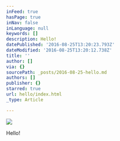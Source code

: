 ```yaml
---
inFeed: true
hasPage: true
inNav: false
inLanguage: null
keywords: []
description: Hello!
datePublished: '2016-08-25T13:20:23.793Z'
dateModified: '2016-08-25T13:20:12.738Z'
title: ''
author: []
via: {}
sourcePath: _posts/2016-08-25-hello.md
authors: []
publisher: {}
starred: true
url: hello/index.html
_type: Article

---
```

![](https://the-grid-user-content.s3-us-west-2.amazonaws.com/eb544527-7fa7-4d25-92dc-4cbb117ef1af.jpg)

Hello!